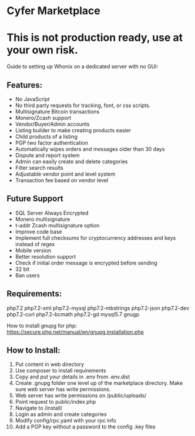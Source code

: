 # Cyfer Marketplace
# This is not production ready, use at your own risk.

Guide to setting up Whonix on a dedicated server with no GUI: 

## Features:

- No JavaScript
- No third party requests for tracking, font, or css scripts.
- Multisignature Bitcoin transactions
- Monero/Zcash support
- Vendor/Buyer/Admin accounts
- Listing builder to make creating products easier
- Child products of a listing
- PGP two factor authentication
- Automatically wipes orders and messages older than 30 days
- Dispute and report system
- Admin can easily create and delete categories
- Filter search results
- Adjustable vendor point and level system
- Transaction fee based on vendor level

## Future Support

- SQL Server Always Encrypted
- Monero multisignature
- t-addr Zcash multisignature option
- Improve code base
- Implement full checksums for cryptocurrency addresses and keys instead of regex
- Mobile version
- Better resolution support
- Check if initial order message is encrypted before sending
- 32 bit
- Ban users

## Requirements:

php7.2 php7.2-xml php7.2-mysql php7.2-mbstrings php7.2-json php7.2-dev php7.2-curl php7.2-bcmath php7.2-gd mysql5.7 gnugp

How to install gnupg for php: https://secure.php.net/manual/en/gnupg.installation.php

## How to Install:

1. Put content in web directory
2. Use composer to install requirements
3. Copy and put your details in .env from .env.dist
3. Create .gnupg folder one level up of the marketplace directory. Make sure web server has write permissions.
4. Web server has write permissions on /public/uploads/
4. Point request to public/index.php
5. Navigate to /install/
6. Login as admin and create categories
7. Modify config/rpc.yaml with your rpc info
8. Add a PGP key without a password to the config .key files
